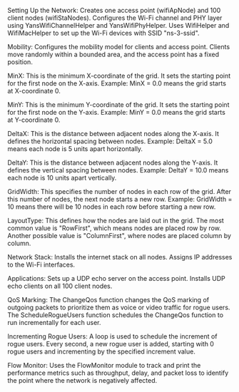 Setting Up the Network:
Creates one access point (wifiApNode) and 100 client nodes (wifiStaNodes).
Configures the Wi-Fi channel and PHY layer using YansWifiChannelHelper and YansWifiPhyHelper.
Uses WifiHelper and WifiMacHelper to set up the Wi-Fi devices with SSID "ns-3-ssid".

Mobility:
Configures the mobility model for clients and access point. Clients move randomly within a bounded area, and the access point has a fixed position.

MinX: This is the minimum X-coordinate of the grid. It sets the starting point for the first node on the X-axis.
Example: MinX = 0.0 means the grid starts at X-coordinate 0.

MinY: This is the minimum Y-coordinate of the grid. It sets the starting point for the first node on the Y-axis.
Example: MinY = 0.0 means the grid starts at Y-coordinate 0.

DeltaX: This is the distance between adjacent nodes along the X-axis. It defines the horizontal spacing between nodes.
Example: DeltaX = 5.0 means each node is 5 units apart horizontally.

DeltaY: This is the distance between adjacent nodes along the Y-axis. It defines the vertical spacing between nodes.
Example: DeltaY = 10.0 means each node is 10 units apart vertically.

GridWidth: This specifies the number of nodes in each row of the grid. After this number of nodes, the next node starts a new row.
Example: GridWidth = 10 means there will be 10 nodes in each row before starting a new row.

LayoutType: This defines how the nodes are laid out in the grid. The most common value is "RowFirst", which means nodes are placed row by row. Another possible value is "ColumnFirst", where nodes are placed column by column.


Network Stack:
Installs the internet stack on all nodes.
Assigns IP addresses to the Wi-Fi interfaces.

Applications:
Sets up a UDP echo server on the access point.
Installs UDP echo clients on all 100 client nodes.

QoS Marking:
The ChangeQos function changes the QoS marking of outgoing packets to prioritize them as voice or video traffic for rogue users.
The ScheduleRogueUsers function schedules the ChangeQos function to run incrementally for each user.

Incrementing Rogue Users:
A loop is used to schedule the increment of rogue users. Every second, a new rogue user is added, starting with 0 rogue users and incrementing by the specified increment value.

Flow Monitor:
Uses the FlowMonitor module to track and print the performance metrics such as throughput, delay, and packet loss to identify the point where the network is negatively affected.
